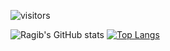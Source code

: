 <!--
**rafaelragib/rafaelragib** is a ✨ _special_ ✨ repository because its `README.md` (this file) appears on your GitHub profile.
!-->

![visitors](https://visitor-badge-reloaded.herokuapp.com/badge?page_id=<rafaelragib.rafaelragib>&color=<blue>)

![Ragib's GitHub stats](https://github-readme-stats.vercel.app/api?username=rafaelragib&show_icons=true&theme=vue)
[![Top Langs](https://github-readme-stats.vercel.app/api/top-langs/?username=rafaelragib&layout=compact)](https://github.com/anuraghazra/github-readme-stats)
